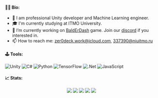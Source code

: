 #### 👦🏻 Bio:

- 🔭 I am professional Unity developer and Machine Learning engineer.
- 🎓 I'm currently studying at ITMO University.
- 🌱 I’m currently working on [BaldErDash](https://github.com/zer0deck/balderdash_unity) game. Join our [discord]() if you interested in.
- 📫 How to reach me: <a href="mailto:# ">zer0deck.work@icloud.com</a>, <a href="mailto:# ">337390@niuitmo.ru</a>

#### 🕹️ Tools:

![Unity](https://img.shields.io/badge/unity-%23000000.svg?style=for-the-badge&logo=unity&logoColor=white)
![C#](https://img.shields.io/badge/c%23-%23239120.svg?style=for-the-badge&logo=c-sharp&logoColor=white)
![Python](https://img.shields.io/badge/python-3670A0?style=for-the-badge&logo=python&logoColor=ffdd54)
![TensorFlow](https://img.shields.io/badge/TensorFlow-%23FF6F00.svg?style=for-the-badge&logo=TensorFlow&logoColor=white)
![.Net](https://img.shields.io/badge/.NET-5C2D91?style=for-the-badge&logo=.net&logoColor=white)
![JavaScript](https://img.shields.io/badge/javascript-%23323330.svg?style=for-the-badge&logo=javascript&logoColor=%23F7DF1E)

#### 📈 Stats:

<div align="center">

![](https://github-profile-summary-cards.vercel.app/api/cards/profile-details?username=zer0deck&theme=nord_bright&hide_border=true)
![](https://github-profile-summary-cards.vercel.app/api/cards/most-commit-language?username=zer0deck&theme=nord_bright&hide_border=true)
![](https://github-profile-summary-cards.vercel.app/api/cards/repos-per-language?username=zer0deck&theme=nord_bright&hide_border=true)
![](https://github-profile-summary-cards.vercel.app/api/cards/stats?username=zer0deck&theme=nord_bright&hide_border=true)
![](https://github-profile-summary-cards.vercel.app/api/cards/productive-time?username=zer0deck&theme=nord_bright&hide_border=true)


<!--
<img src='https://github-readme-stats.vercel.app/api/top-langs/?username=zer0deck&hide=jupyter notebook, shell&theme=light' height='150' alt='Top Langs'>
**zer0deck/zer0deck** is a ✨ _special_ ✨ repository because its `README.md` (this file) appears on your GitHub profile.

Here are some ideas to get you started:

- 🔭 I’m currently working on ...
- 🌱 I’m currently learning ...
- 👯 I’m looking to collaborate on ...
- 🤔 I’m looking for help with ...
- 💬 Ask me about ...
- 📫 How to reach me: ...
- 😄 Pronouns: ...
- ⚡ Fun fact: ...
-->
